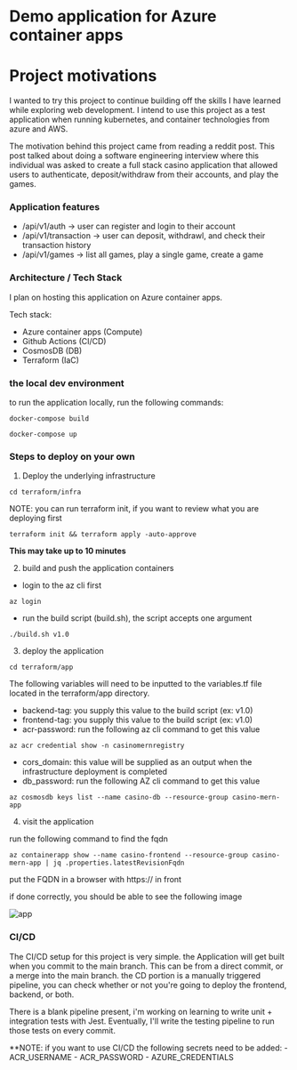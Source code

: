 # Demo application for Azure container apps

# Project motivations 
I wanted to try this project to continue building off the skills I have learned while exploring web development. I intend to use this project as a test application when running kubernetes, and container technologies from azure and AWS.

The motivation behind this project came from reading a reddit post. This post talked about doing a software engineering interview where this individual was asked to create a full stack casino application that allowed users to authenticate, deposit/withdraw from their accounts, and play the games.

### Application features

- /api/v1/auth -> user can register and login to their account
- /api/v1/transaction -> user can deposit, withdrawl, and check their transaction history
- /api/v1/games -> list all games, play a single game, create a game 

### Architecture / Tech Stack 

I plan on hosting this application on Azure container apps.

Tech stack: 
- Azure container apps (Compute)
- Github Actions (CI/CD)
- CosmosDB (DB)
- Terraform (IaC) 

###  the local dev environment 

to run the application locally, run the following commands: 

``` docker-compose build ```

``` docker-compose up ```


### Steps to deploy on your own 

1. Deploy the underlying infrastructure 

``` cd terraform/infra ```

NOTE: you can run terraform init, if you want to review what you are deploying first 

``` terraform init && terraform apply -auto-approve ``` 

**This may take up to 10 minutes**


2. build and push the application containers 

- login to the az cli first 

``` az login ``` 

- run the build script (build.sh), the script accepts one argument 

``` ./build.sh v1.0 ``` 


3. deploy the application 

``` cd terraform/app ``` 

The following variables will need to be inputted to the variables.tf file located in the terraform/app directory.

- backend-tag: you supply this value to the build script (ex: v1.0)
- frontend-tag: you supply this value to the build script (ex: v1.0)
- acr-password: run the following az cli command to get this value 

``` az acr credential show -n casinomernregistry ```

- cors_domain: this value will be supplied as an output when the infrastructure deployment is completed
- db_password: run the following AZ cli command to get this value 

``` az cosmosdb keys list --name casino-db --resource-group casino-mern-app ``` 


4. visit the application 

run the following command to find the fqdn 

``` az containerapp show --name casino-frontend --resource-group casino-mern-app | jq .properties.latestRevisionFqdn ``` 

put the FQDN in a browser with https:// in front

if done correctly, you should be able to see the following image

![app](app.png "app")


### CI/CD 

The CI/CD setup for this project is very simple. the Application will get built when you commit to the main branch. This can be from a direct commit, or a merge into the main branch. the CD portion is a manually triggered pipeline, you can check whether or not you're going to deploy the frontend, backend, or both. 

There is a blank pipeline present, i'm working on learning to write unit + integration tests with Jest. Eventually, I'll write the testing pipeline to run those tests on every commit.

**NOTE: if you want to use CI/CD the following secrets need to be added: 
    - ACR_USERNAME
    - ACR_PASSWORD
    - AZURE_CREDENTIALS